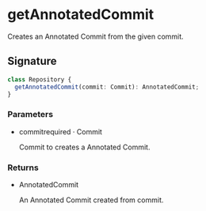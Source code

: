 # getAnnotatedCommit

Creates an Annotated Commit from the given commit.

## Signature

```ts
class Repository {
  getAnnotatedCommit(commit: Commit): AnnotatedCommit;
}
```

### Parameters

<ul class="param-ul">
  <li class="param-li param-li-root">
    <span class="param-name">commit</span><span class="param-required">required</span>&nbsp;·&nbsp;<span class="param-type">Commit</span>
    <br>
    <p class="param-description">Commit to creates a Annotated Commit.</p>
  </li>
</ul>

### Returns

<ul class="param-ul">
  <li class="param-li param-li-root">
    <span class="param-type">AnnotatedCommit</span>
    <br>
    <p class="param-description">An Annotated Commit created from commit.</p>
  </li>
</ul>